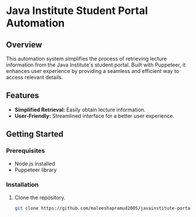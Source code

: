 # Java Institute Student Portal Automation

## Overview

This automation system simplifies the process of retrieving lecture information from the Java Institute's student portal. Built with Puppeteer, it enhances user experience by providing a seamless and efficient way to access relevant details.

## Features

- **Simplified Retrieval:** Easily obtain lecture information.
- **User-Friendly:** Streamlined interface for a better user experience.

## Getting Started

### Prerequisites

- Node.js installed
- Puppeteer library

### Installation

1. Clone the repository.
   ```bash
   git clone https://github.com/maleeshapramud2005/javainstitute-portal-automation.git
